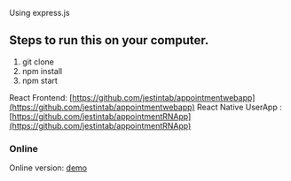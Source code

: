 Using express.js

## Steps to run this on your computer.

1. git clone 
2. npm install
3. npm start


React Frontend: [https://github.com/jestintab/appointmentwebapp](https://github.com/jestintab/appointmentwebapp)
React Native UserApp :[https://github.com/jestintab/appointmentRNApp](https://github.com/jestintab/appointmentRNApp)

### Online 

Online version: [demo](https://novaappointmentbackend.herokuapp.com/)
